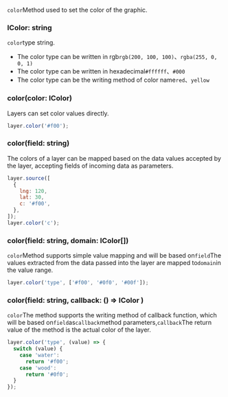 `color`Method used to set the color of the graphic.

### IColor: string

`color`type string.

* The color type can be written in rgb`rgb(200, 100, 100)`、`rgba(255, 0, 0, 1)`
* The color type can be written in hexadecimal`#ffffff`、`#000`
* The color type can be the writing method of color name`red`、`yellow`

### color(color: IColor)

Layers can set color values ​​directly.

```js
layer.color('#f00');
```

### color(field: string)

The colors of a layer can be mapped based on the data values ​​accepted by the layer, accepting fields of incoming data as parameters.

```js
layer.source([
  {
    lng: 120,
    lat: 30,
    c: '#f00',
  },
]);
layer.color('c');
```

### color(field: string, domain: IColor\[])

`color`Method supports simple value mapping and will be based on`field`The values ​​extracted from the data passed into the layer are mapped to`domain`in the value range.

```js
layer.color('type', ['#f00', '#0f0', '#00f']);
```

### color(field: string, callback: () => IColor )

`color`The method supports the writing method of callback function, which will be based on`field`as`callback`method parameters,`callback`The return value of the method is the actual color of the layer.

```js
layer.color('type', (value) => {
  switch (value) {
    case 'water':
      return '#f00';
    case 'wood':
      return '#0f0';
  }
});
```
